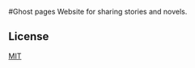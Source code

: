 #Ghost pages
Website for sharing stories and novels.

## License
[MIT](https://choosealicense.com/licenses/mit/)